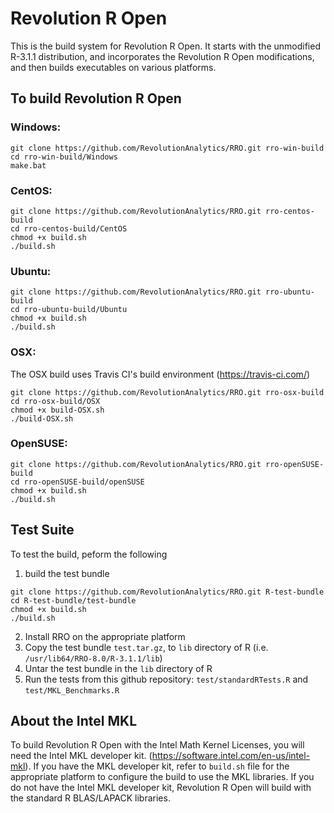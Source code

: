 # Revolution R Open

This is the build system for Revolution R Open. It starts with the unmodified R-3.1.1 distribution, and incorporates the Revolution R Open modifications, and then builds executables on various platforms.

## To build Revolution R Open

### Windows:

```
git clone https://github.com/RevolutionAnalytics/RRO.git rro-win-build
cd rro-win-build/Windows
make.bat
```

### CentOS:

```
git clone https://github.com/RevolutionAnalytics/RRO.git rro-centos-build
cd rro-centos-build/CentOS
chmod +x build.sh
./build.sh
```

### Ubuntu:

```
git clone https://github.com/RevolutionAnalytics/RRO.git rro-ubuntu-build
cd rro-ubuntu-build/Ubuntu
chmod +x build.sh
./build.sh
```

### OSX:

The OSX build uses Travis CI's build environment (https://travis-ci.com/) 

```
git clone https://github.com/RevolutionAnalytics/RRO.git rro-osx-build
cd rro-osx-build/OSX
chmod +x build-OSX.sh
./build-OSX.sh
```

### OpenSUSE:

```
git clone https://github.com/RevolutionAnalytics/RRO.git rro-openSUSE-build
cd rro-openSUSE-build/openSUSE
chmod +x build.sh
./build.sh
```

## Test Suite

To test the build, peform the following

1. build the test bundle

  ```
  git clone https://github.com/RevolutionAnalytics/RRO.git R-test-bundle
  cd R-test-bundle/test-bundle
  chmod +x build.sh
  ./build.sh
  ```
2. Install RRO on the appropriate platform
3. Copy the test bundle `test.tar.gz`, to `lib` directory of R (i.e. `/usr/lib64/RRO-8.0/R-3.1.1/lib`)
4. Untar the test bundle in the `lib` directory of R
5. Run the tests from this github repository: `test/standardRTests.R` and `test/MKL_Benchmarks.R`


## About the Intel MKL

To build Revolution R Open with the Intel Math Kernel Licenses, you will need the Intel MKL developer kit. (https://software.intel.com/en-us/intel-mkl). If you have the MKL developer kit, refer to `build.sh` file for the appropriate platform to configure the build to use the MKL libraries. If you do not have the Intel MKL developer kit, Revolution R Open will build with the standard R BLAS/LAPACK libraries.



